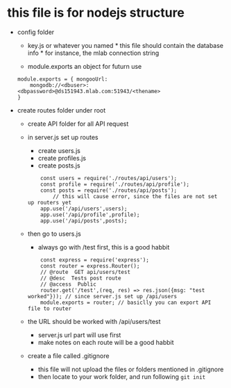# this file is for nodejs structure* config folder	* key.js or whatever you named			* this file should contain the database info			* for instance, the mlab connection string	* module.exports an object for futurn use		```	module.exports = { mongooUrl: 		mongodb://<dbuser>:<dbpassword>@ds151943.mlab.com:51943/<thename> 	}   	``` * create routes folder under root 	* create API folder for all API request 	* in server.js set up routes 		* create users.js  		* create profiles.js 		* create posts.js 		```			const users = require('./routes/api/users');			const profile = require('./routes/api/profile');			const posts = require('./routes/api/posts');				// this will cause error, since the files are not set up routers yet 			app.use('/api/users',users);			app.use('/api/profile',profile);			app.use('/api/posts',posts); 		``` 	* then go to users.js 		* always go with /test first, this is a good habbit 		```			const express = require('express');			const router = express.Router();			// @route  GET api/users/test			// @desc  Tests post route			// @access  Public			router.get('/test',(req, res) => res.json({msg: "test worked"})); // since server.js set up /api/users 			module.exports = router; // basiclly you can export API file to router 		``` 	* the URL should be worked with /api/users/test 		* server.js url part will use first 		* make notes on each route will be a good habbit		* create a file called .gitignore		* this file will not upload the files or folders mentioned in .gitignore		* then locate to your work folder, and run following				```					git init				```	